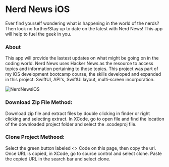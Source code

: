 # Nerd News iOS

Ever find yourself wondering what is happening in the world of the nerds? Then look no further!Stay up to date on the latest with Nerd News! This app will help to fuel the geek in you. 

### About
This app will provide the lastest updates on what might be going on in the coding world. Nerd News uses Hacker News as the resource to access topics and information pertaining to those topics. 
This project was part of my iOS development bootcamp course, the skills developed and expanded in this project: SwiftUI, API's, SwiftUI layout, multi-screen incorporation. 

![NerdNewsiOS](https://user-images.githubusercontent.com/79613749/233328472-14ab3287-4611-420a-8ffd-d3e1f2196a8f.png)

### Download Zip File Method:
Download zip file and extract files by double clicking in finder or right clicking and selecting extract. In XCode, go to open file and find the location of the downloaded project folder and select the .xcodeproj file.

### Clone Project Methood:
Select the green button labeled <> Code on this page, then copy the url. Once URL is copied, in XCode, go to source control and select clone. Paste the copied URL in the search bar and select clone.
